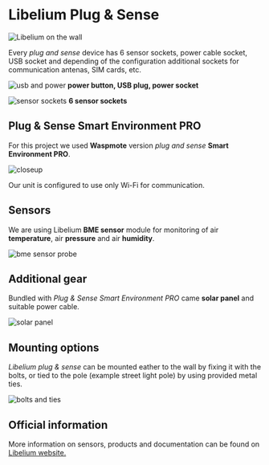 # Libelium Plug & Sense

![Libelium on the wall](on_the_wall.jpg)

Every _plug and sense_ device has 6 sensor sockets, power cable socket, USB socket and depending of the configuration additional sockets for communication antenas, SIM cards, etc.

![usb and power](usb_power.jpg)
**power button, USB plug, power socket**

![sensor sockets](sensor_sockets.jpg)
**6 sensor sockets**

## Plug & Sense Smart Environment PRO

For this project we used **Waspmote** version _plug and sense_ **Smart Environment PRO**.

![closeup](libelium_closeup.jpg)

Our unit is configured to use only Wi-Fi for communication.

## Sensors

We are using Libelium **BME sensor** module for monitoring of air **temperature**, air **pressure** and air **humidity**.

![bme sensor probe](bme_sensor_probe.jpg)

## Additional gear

Bundled with _Plug & Sense Smart Environment PRO_ came **solar panel** and suitable power cable.

![solar panel](libelium_solar.jpg)

## Mounting options

_Libelium plug & sense_ can be mounted eather to the wall by fixing it with the bolts, or tied to the pole (example street light pole) by using provided metal ties.

![bolts and ties](bolts_ties.jpg)

## Official information

More information on sensors, products and documentation can be found on [Libelium website.](http://www.libelium.com/products/plug-sense/)
